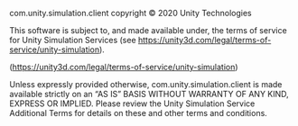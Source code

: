 com.unity.simulation.client copyright © 2020 Unity Technologies

This software is subject to, and made available under, the terms of service for Unity Simulation Services (see https://unity3d.com/legal/terms-of-service/unity-simulation).

(https://unity3d.com/legal/terms-of-service/unity-simulation)

Unless expressly provided otherwise, com.unity.simulation.client is made available strictly on an “AS IS” BASIS WITHOUT WARRANTY OF ANY KIND, EXPRESS OR IMPLIED. Please review the Unity Simulation Service Additional Terms for details on these and other terms and conditions.
